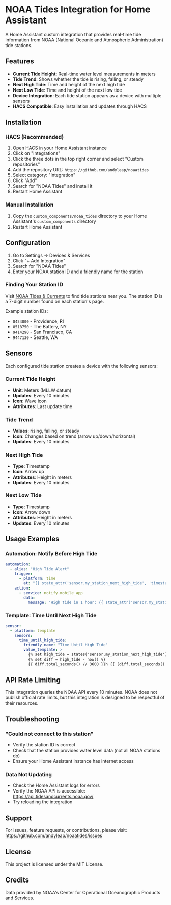 # NOAA Tides Integration for Home Assistant

A Home Assistant custom integration that provides real-time tide information from NOAA (National Oceanic and Atmospheric Administration) tide stations.

## Features

- **Current Tide Height**: Real-time water level measurements in meters
- **Tide Trend**: Shows whether the tide is rising, falling, or steady
- **Next High Tide**: Time and height of the next high tide
- **Next Low Tide**: Time and height of the next low tide
- **Device Integration**: Each tide station appears as a device with multiple sensors
- **HACS Compatible**: Easy installation and updates through HACS

## Installation

### HACS (Recommended)

1. Open HACS in your Home Assistant instance
2. Click on "Integrations"
3. Click the three dots in the top right corner and select "Custom repositories"
4. Add the repository URL: `https://github.com/andyleap/noaatides`
5. Select category: "Integration"
6. Click "Add"
7. Search for "NOAA Tides" and install it
8. Restart Home Assistant

### Manual Installation

1. Copy the `custom_components/noaa_tides` directory to your Home Assistant's `custom_components` directory
2. Restart Home Assistant

## Configuration

1. Go to Settings → Devices & Services
2. Click "+ Add Integration"
3. Search for "NOAA Tides"
4. Enter your NOAA station ID and a friendly name for the station

### Finding Your Station ID

Visit [NOAA Tides & Currents](https://tidesandcurrents.noaa.gov/) to find tide stations near you. The station ID is a 7-digit number found on each station's page.

Example station IDs:
- `8454000` - Providence, RI
- `8518750` - The Battery, NY
- `9414290` - San Francisco, CA
- `9447130` - Seattle, WA

## Sensors

Each configured tide station creates a device with the following sensors:

### Current Tide Height
- **Unit**: Meters (MLLW datum)
- **Updates**: Every 10 minutes
- **Icon**: Wave icon
- **Attributes**: Last update time

### Tide Trend
- **Values**: rising, falling, or steady
- **Icon**: Changes based on trend (arrow up/down/horizontal)
- **Updates**: Every 10 minutes

### Next High Tide
- **Type**: Timestamp
- **Icon**: Arrow up
- **Attributes**: Height in meters
- **Updates**: Every 10 minutes

### Next Low Tide
- **Type**: Timestamp
- **Icon**: Arrow down
- **Attributes**: Height in meters
- **Updates**: Every 10 minutes

## Usage Examples

### Automation: Notify Before High Tide

```yaml
automation:
  - alias: "High Tide Alert"
    trigger:
      - platform: time
        at: "{{ state_attr('sensor.my_station_next_high_tide', 'timestamp') - timedelta(hours=1) }}"
    action:
      - service: notify.mobile_app
        data:
          message: "High tide in 1 hour: {{ state_attr('sensor.my_station_next_high_tide', 'height') }}m"
```

### Template: Time Until Next High Tide

```yaml
sensor:
  - platform: template
    sensors:
      time_until_high_tide:
        friendly_name: "Time Until High Tide"
        value_template: >
          {% set high_tide = states('sensor.my_station_next_high_tide') | as_datetime %}
          {% set diff = high_tide - now() %}
          {{ diff.total_seconds() // 3600 }}h {{ (diff.total_seconds() % 3600) // 60 }}m
```

## API Rate Limiting

This integration queries the NOAA API every 10 minutes. NOAA does not publish official rate limits, but this integration is designed to be respectful of their resources.

## Troubleshooting

### "Could not connect to this station"
- Verify the station ID is correct
- Check that the station provides water level data (not all NOAA stations do)
- Ensure your Home Assistant instance has internet access

### Data Not Updating
- Check the Home Assistant logs for errors
- Verify the NOAA API is accessible: https://api.tidesandcurrents.noaa.gov/
- Try reloading the integration

## Support

For issues, feature requests, or contributions, please visit:
https://github.com/andyleap/noaatides/issues

## License

This project is licensed under the MIT License.

## Credits

Data provided by NOAA's Center for Operational Oceanographic Products and Services.
